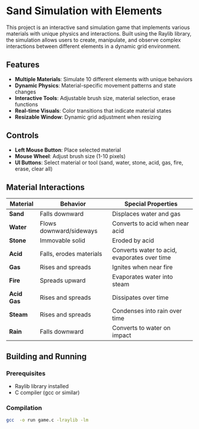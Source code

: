 # Sand Simulation with Elements

This project is an interactive sand simulation game that implements various materials with unique physics and interactions. Built using the Raylib library, the simulation allows users to create, manipulate, and observe complex interactions between different elements in a dynamic grid environment.

## Features

- **Multiple Materials**: Simulate 10 different elements with unique behaviors
- **Dynamic Physics**: Material-specific movement patterns and state changes
- **Interactive Tools**: Adjustable brush size, material selection, erase functions
- **Real-time Visuals**: Color transitions that indicate material states
- **Resizable Window**: Dynamic grid adjustment when resizing

## Controls

- **Left Mouse Button**: Place selected material
- **Mouse Wheel**: Adjust brush size (1-10 pixels)
- **UI Buttons**: Select material or tool (sand, water, stone, acid, gas, fire, erase, clear all)

## Material Interactions

| Material     | Behavior                  | Special Properties                          |
|--------------|---------------------------|---------------------------------------------|
| **Sand**     | Falls downward            | Displaces water and gas                     |
| **Water**    | Flows downward/sideways   | Converts to acid when near acid             |
| **Stone**    | Immovable solid           | Eroded by acid                              |
| **Acid**     | Falls, erodes materials   | Converts water to acid, evaporates over time|
| **Gas**      | Rises and spreads         | Ignites when near fire                      |
| **Fire**     | Spreads upward            | Evaporates water into steam                 |
| **Acid Gas** | Rises and spreads         | Dissipates over time                        |
| **Steam**    | Rises and spreads         | Condenses into rain over time               |
| **Rain**     | Falls downward            | Converts to water on impact                 |

## Building and Running

### Prerequisites
- Raylib library installed
- C compiler (gcc or similar)

### Compilation
```bash
gcc  -o run game.c -lraylib -lm
